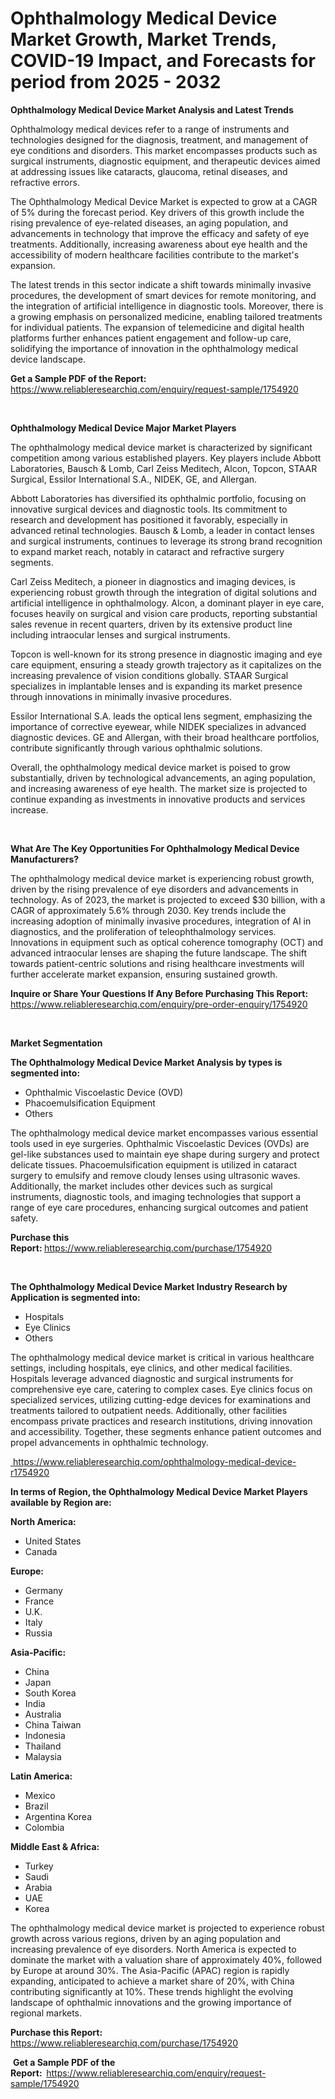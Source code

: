 <p><h1>Ophthalmology Medical Device Market Growth, Market Trends, COVID-19 Impact, and Forecasts for period from 2025 - 2032</h1></p><p><strong>Ophthalmology Medical Device Market Analysis and Latest Trends</strong></p>
<p><p>Ophthalmology medical devices refer to a range of instruments and technologies designed for the diagnosis, treatment, and management of eye conditions and disorders. This market encompasses products such as surgical instruments, diagnostic equipment, and therapeutic devices aimed at addressing issues like cataracts, glaucoma, retinal diseases, and refractive errors.</p><p>The Ophthalmology Medical Device Market is expected to grow at a CAGR of 5% during the forecast period. Key drivers of this growth include the rising prevalence of eye-related diseases, an aging population, and advancements in technology that improve the efficacy and safety of eye treatments. Additionally, increasing awareness about eye health and the accessibility of modern healthcare facilities contribute to the market's expansion.</p><p>The latest trends in this sector indicate a shift towards minimally invasive procedures, the development of smart devices for remote monitoring, and the integration of artificial intelligence in diagnostic tools. Moreover, there is a growing emphasis on personalized medicine, enabling tailored treatments for individual patients. The expansion of telemedicine and digital health platforms further enhances patient engagement and follow-up care, solidifying the importance of innovation in the ophthalmology medical device landscape.</p></p>
<p><strong>Get a Sample PDF of the Report:&nbsp;</strong> <a href="https://www.reliableresearchiq.com/enquiry/request-sample/1754920?utm_campaign=3524&utm_medium=2&utm_source=Github&utm_content=ia&utm_term=13042025&utm_id=ophthalmology-medical-device">https://www.reliableresearchiq.com/enquiry/request-sample/1754920</a></p>
<p>&nbsp;</p>
<p><strong>Ophthalmology Medical Device Major Market Players</strong></p>
<p><p>The ophthalmology medical device market is characterized by significant competition among various established players. Key players include Abbott Laboratories, Bausch & Lomb, Carl Zeiss Meditech, Alcon, Topcon, STAAR Surgical, Essilor International S.A., NIDEK, GE, and Allergan. </p><p>Abbott Laboratories has diversified its ophthalmic portfolio, focusing on innovative surgical devices and diagnostic tools. Its commitment to research and development has positioned it favorably, especially in advanced retinal technologies. Bausch & Lomb, a leader in contact lenses and surgical instruments, continues to leverage its strong brand recognition to expand market reach, notably in cataract and refractive surgery segments.</p><p>Carl Zeiss Meditech, a pioneer in diagnostics and imaging devices, is experiencing robust growth through the integration of digital solutions and artificial intelligence in ophthalmology. Alcon, a dominant player in eye care, focuses heavily on surgical and vision care products, reporting substantial sales revenue in recent quarters, driven by its extensive product line including intraocular lenses and surgical instruments.</p><p>Topcon is well-known for its strong presence in diagnostic imaging and eye care equipment, ensuring a steady growth trajectory as it capitalizes on the increasing prevalence of vision conditions globally. STAAR Surgical specializes in implantable lenses and is expanding its market presence through innovations in minimally invasive procedures.</p><p>Essilor International S.A. leads the optical lens segment, emphasizing the importance of corrective eyewear, while NIDEK specializes in advanced diagnostic devices. GE and Allergan, with their broad healthcare portfolios, contribute significantly through various ophthalmic solutions.</p><p>Overall, the ophthalmology medical device market is poised to grow substantially, driven by technological advancements, an aging population, and increasing awareness of eye health. The market size is projected to continue expanding as investments in innovative products and services increase.</p></p>
<p>&nbsp;</p>
<p><strong>What Are The Key Opportunities For Ophthalmology Medical Device Manufacturers?</strong></p>
<p><p>The ophthalmology medical device market is experiencing robust growth, driven by the rising prevalence of eye disorders and advancements in technology. As of 2023, the market is projected to exceed $30 billion, with a CAGR of approximately 5.6% through 2030. Key trends include the increasing adoption of minimally invasive procedures, integration of AI in diagnostics, and the proliferation of teleophthalmology services. Innovations in equipment such as optical coherence tomography (OCT) and advanced intraocular lenses are shaping the future landscape. The shift towards patient-centric solutions and rising healthcare investments will further accelerate market expansion, ensuring sustained growth.</p></p>
<p><strong>Inquire or Share Your Questions If Any Before Purchasing This Report:</strong> <a href="https://www.reliableresearchiq.com/enquiry/pre-order-enquiry/1754920?utm_campaign=3524&utm_medium=2&utm_source=Github&utm_content=ia&utm_term=13042025&utm_id=ophthalmology-medical-device">https://www.reliableresearchiq.com/enquiry/pre-order-enquiry/1754920</a></p>
<p>&nbsp;</p>
<p><strong>Market Segmentation</strong></p>
<p><strong>The Ophthalmology Medical Device Market Analysis by types is segmented into:</strong></p>
<p><ul><li>Ophthalmic Viscoelastic Device (OVD)</li><li>Phacoemulsification Equipment</li><li>Others</li></ul></p>
<p><p>The ophthalmology medical device market encompasses various essential tools used in eye surgeries. Ophthalmic Viscoelastic Devices (OVDs) are gel-like substances used to maintain eye shape during surgery and protect delicate tissues. Phacoemulsification equipment is utilized in cataract surgery to emulsify and remove cloudy lenses using ultrasonic waves. Additionally, the market includes other devices such as surgical instruments, diagnostic tools, and imaging technologies that support a range of eye care procedures, enhancing surgical outcomes and patient safety.</p></p>
<p><strong>Purchase this Report:&nbsp;</strong><a href="https://www.reliableresearchiq.com/purchase/1754920?utm_campaign=3524&utm_medium=2&utm_source=Github&utm_content=ia&utm_term=13042025&utm_id=ophthalmology-medical-device">https://www.reliableresearchiq.com/purchase/1754920</a></p>
<p>&nbsp;</p>
<p><strong>The Ophthalmology Medical Device Market Industry Research by Application is segmented into:</strong></p>
<p><ul><li>Hospitals</li><li>Eye Clinics</li><li>Others</li></ul></p>
<p><p>The ophthalmology medical device market is critical in various healthcare settings, including hospitals, eye clinics, and other medical facilities. Hospitals leverage advanced diagnostic and surgical instruments for comprehensive eye care, catering to complex cases. Eye clinics focus on specialized services, utilizing cutting-edge devices for examinations and treatments tailored to outpatient needs. Additionally, other facilities encompass private practices and research institutions, driving innovation and accessibility. Together, these segments enhance patient outcomes and propel advancements in ophthalmic technology.</p></p>
<p><a href="https://www.reliableresearchiq.com/ophthalmology-medical-device-r1754920?utm_campaign=3524&utm_medium=2&utm_source=Github&utm_content=ia&utm_term=13042025&utm_id=ophthalmology-medical-device">&nbsp;https://www.reliableresearchiq.com/ophthalmology-medical-device-r1754920</a></p>
<p><strong>In terms of Region, the Ophthalmology Medical Device Market Players available by Region are:</strong></p>
<p>
    <p> <strong> North America: </strong>
        <ul>
            <li>United States</li>
            <li>Canada</li>
        </ul>
        </p> 
    <p> <strong> Europe: </strong>
        <ul>
            <li>Germany</li>
            <li>France</li>
            <li>U.K.</li>
            <li>Italy</li>
            <li>Russia</li>
        </ul>
        </p> 
    <p> <strong> Asia-Pacific: </strong>
        <ul>
            <li>China</li>
            <li>Japan</li>
            <li>South Korea</li>
            <li>India</li>
            <li>Australia</li>
            <li>China Taiwan</li>
            <li>Indonesia</li>
            <li>Thailand</li>
            <li>Malaysia</li>
        </ul>
        </p> 
    <p> <strong> Latin America: </strong>
        <ul>
            <li>Mexico</li>
            <li>Brazil</li>
            <li>Argentina Korea</li>
            <li>Colombia</li>
        </ul>
        </p> 
    <p> <strong> Middle East & Africa: </strong>
        <ul>
            <li>Turkey</li>
            <li>Saudi</li>
            <li>Arabia</li>
            <li>UAE</li>
            <li>Korea</li>
        </ul>
    </p>
    </p>
<p><p>The ophthalmology medical device market is projected to experience robust growth across various regions, driven by an aging population and increasing prevalence of eye disorders. North America is expected to dominate the market with a valuation share of approximately 40%, followed by Europe at around 30%. The Asia-Pacific (APAC) region is rapidly expanding, anticipated to achieve a market share of 20%, with China contributing significantly at 10%. These trends highlight the evolving landscape of ophthalmic innovations and the growing importance of regional markets.</p></p>
<p><strong>Purchase this Report: </strong><a href="https://www.reliableresearchiq.com/purchase/1754920?utm_campaign=3524&utm_medium=2&utm_source=Github&utm_content=ia&utm_term=13042025&utm_id=ophthalmology-medical-device">https://www.reliableresearchiq.com/purchase/1754920</a></p>
<p>&nbsp;<strong>Get a Sample PDF of the Report:&nbsp;&nbsp;</strong><a href="https://www.reliableresearchiq.com/enquiry/request-sample/1754920?utm_campaign=3524&utm_medium=2&utm_source=Github&utm_content=ia&utm_term=13042025&utm_id=ophthalmology-medical-device">https://www.reliableresearchiq.com/enquiry/request-sample/1754920</a></p>
<p><strong></strong></p>
<p><p></p><p></p><p></p></p>